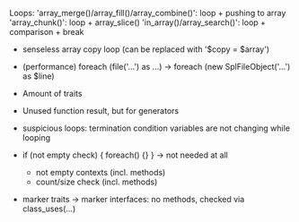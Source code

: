 Loops:
    'array_merge()/array_fill()/array_combine()': loop + pushing to array
    'array_chunk()':                              loop + array_slice()
    'in_array()/array_search()':                  loop + comparison + break

- senseless array copy loop (can be replaced with '$copy = $array')
- (performance) foreach (file('...') as ...) -> foreach (new SplFileObject('...') as $line)

- Amount of traits
- Unused function result, but for generators
- suspicious loops: termination condition variables are not changing while looping
- if (not empty check) { foreach() {} } -> not needed at all
    - not empty contexts (incl. methods)
    - count/size check (incl. methods)
- marker traits -> marker interfaces: no methods, checked via class_uses(...)

